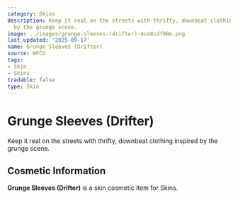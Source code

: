 ```yaml
---
category: Skins
description: Keep it real on the streets with thrifty, downbeat clothing inspired
  by the grunge scene.
image: ../images/grunge-sleeves-(drifter)-4ce8cdf98e.png
last_updated: '2025-09-17'
name: Grunge Sleeves (Drifter)
source: WFCD
tags:
- Skin
- Skins
tradable: false
type: Skin
---
```


# Grunge Sleeves (Drifter)

Keep it real on the streets with thrifty, downbeat clothing inspired by the grunge scene.

## Cosmetic Information

**Grunge Sleeves (Drifter)** is a skin cosmetic item for Skins.

